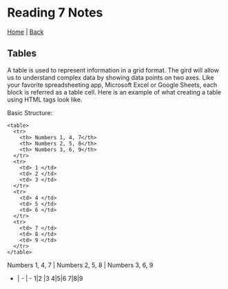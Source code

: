 # Reading 7 Notes

[Home](/README.md) | [Back](/201-main/201TableofContents.md)

##  Tables  

A table is used to represent information in a grid format. The gird will allow us to understand complex data by showing data points on two axes. Like your favorite spreadsheeting app, Microsoft Excel or Google Sheets, each block is referred as a table cell. Here is an example of what creating a table using HTML tags look like.

Basic Structure:

    <table>
      <tr>
        <th> Numbers 1, 4, 7</th>
        <th> Numbers 2, 5, 8</th>
        <th> Numbers 3, 6, 9</th>
      </tr>
      <tr>
        <td> 1 </td>
        <td> 2 </td>
        <td> 3 </td>
      </tr>
      <tr>
        <td> 4 </td>
        <td> 5 </td>
        <td> 6 </td>
      </tr>
      <tr>
        <td> 7 </td>
        <td> 8 </td>
        <td> 9 </td>
      </tr>
    </table>

 Numbers 1, 4, 7 | Numbers 2, 5, 8 | Numbers 3, 6, 9
- | - | -
1|2 |3
4|5|6
7|8|9


